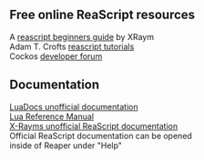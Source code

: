## Free online ReaScript resources
A [reascript beginners guide](https://www.extremraym.com/en/series/reascript-beginners/) by XRaym <br>
Adam T. Crofts [reascript tutorials](https://adamtcroft.com/home/introduction-to-reascript-tutorial/) <br>
Cockos [developer forum](https://forum.cockos.com/forumdisplay.php?f=3) <br>

## Documentation
[LuaDocs unofficial documentation](https://www.luadocs.com/docs/introduction) <br>
[Lua Reference Manual](https://www.lua.org/manual/5.4/) <br>
[X-Rayms unofficial ReaScript documentation](https://www.extremraym.com/cloud/reascript-doc/#GetUserInputs) <br>
Official ReaScript documentation can be opened <br>
inside of Reaper under "Help"